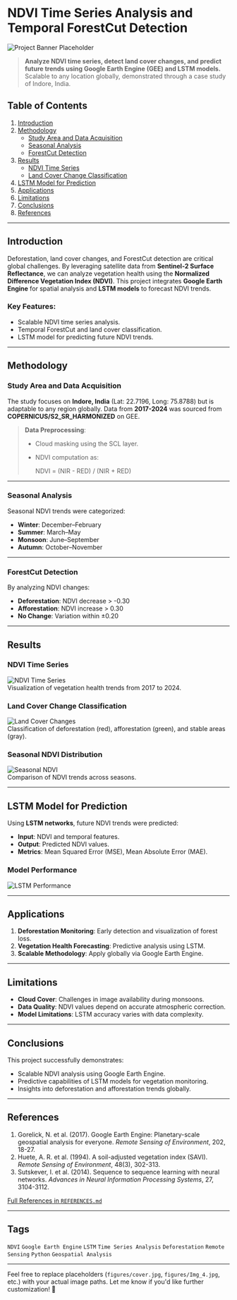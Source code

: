 # NDVI Time Series Analysis and Temporal ForestCut Detection

![Project Banner Placeholder](figures/cover.png)

> **Analyze NDVI time series, detect land cover changes, and predict future trends using Google Earth Engine (GEE) and LSTM models.**  
> Scalable to any location globally, demonstrated through a case study of Indore, India.

## Table of Contents
1. [Introduction](#introduction)
2. [Methodology](#methodology)
    - [Study Area and Data Acquisition](#study-area-and-data-acquisition)
    - [Seasonal Analysis](#seasonal-analysis)
    - [ForestCut Detection](#forestcut-detection)
3. [Results](#results)
    - [NDVI Time Series](#ndvi-time-series)
    - [Land Cover Change Classification](#land-cover-change-classification)
4. [LSTM Model for Prediction](#lstm-model-for-prediction)
5. [Applications](#applications)
6. [Limitations](#limitations)
7. [Conclusions](#conclusions)
8. [References](#references)

---

## Introduction

Deforestation, land cover changes, and ForestCut detection are critical global challenges. By leveraging satellite data from **Sentinel-2 Surface Reflectance**, we can analyze vegetation health using the **Normalized Difference Vegetation Index (NDVI)**. This project integrates **Google Earth Engine** for spatial analysis and **LSTM models** to forecast NDVI trends. 

### Key Features:
- Scalable NDVI time series analysis.
- Temporal ForestCut and land cover classification.
- LSTM model for predicting future NDVI trends.

---

## Methodology

### Study Area and Data Acquisition
The study focuses on **Indore, India** (Lat: 22.7196, Long: 75.8788) but is adaptable to any region globally. Data from **2017-2024** was sourced from **COPERNICUS/S2_SR_HARMONIZED** on GEE.  

> **Data Preprocessing**:  
> - Cloud masking using the SCL layer.  
> - NDVI computation as:  
>
>   NDVI = (NIR - RED) / (NIR + RED)

---

### Seasonal Analysis
Seasonal NDVI trends were categorized:  
- **Winter**: December–February  
- **Summer**: March–May  
- **Monsoon**: June–September  
- **Autumn**: October–November  

---

### ForestCut Detection
By analyzing NDVI changes:
- **Deforestation**: NDVI decrease > -0.30  
- **Afforestation**: NDVI increase > 0.30  
- **No Change**: Variation within ±0.20  

---

## Results

### NDVI Time Series
![NDVI Time Series](figures/Img_4.jpg)  
Visualization of vegetation health trends from 2017 to 2024.

### Land Cover Change Classification
![Land Cover Changes](figures/Img_2.jpg)  
Classification of deforestation (red), afforestation (green), and stable areas (gray).  

### Seasonal NDVI Distribution
![Seasonal NDVI](figures/Img_5.jpg)  
Comparison of NDVI trends across seasons.

---

## LSTM Model for Prediction

Using **LSTM networks**, future NDVI trends were predicted:
- **Input**: NDVI and temporal features.
- **Output**: Predicted NDVI values.  
- **Metrics**: Mean Squared Error (MSE), Mean Absolute Error (MAE).

### Model Performance
![LSTM Performance](figures/Img_3.jpg)

---

## Applications
1. **Deforestation Monitoring**: Early detection and visualization of forest loss.
2. **Vegetation Health Forecasting**: Predictive analysis using LSTM.
3. **Scalable Methodology**: Apply globally via Google Earth Engine.

---

## Limitations
- **Cloud Cover**: Challenges in image availability during monsoons.  
- **Data Quality**: NDVI values depend on accurate atmospheric correction.  
- **Model Limitations**: LSTM accuracy varies with data complexity.  

---

## Conclusions
This project successfully demonstrates:
- Scalable NDVI analysis using Google Earth Engine.
- Predictive capabilities of LSTM models for vegetation monitoring.  
- Insights into deforestation and afforestation trends globally.

---

## References
1. Gorelick, N. et al. (2017). Google Earth Engine: Planetary-scale geospatial analysis for everyone. *Remote Sensing of Environment*, 202, 18-27.  
2. Huete, A. R. et al. (1994). A soil-adjusted vegetation index (SAVI). *Remote Sensing of Environment*, 48(3), 302-313.  
3. Sutskever, I. et al. (2014). Sequence to sequence learning with neural networks. *Advances in Neural Information Processing Systems*, 27, 3104-3112.  

[Full References in `REFERENCES.md`](REFERENCES.md)

---

## Tags
`NDVI` `Google Earth Engine` `LSTM` `Time Series Analysis` `Deforestation` `Remote Sensing` `Python` `Geospatial Analysis`

---

Feel free to replace placeholders (`figures/cover.jpg`, `figures/Img_4.jpg`, etc.) with your actual image paths. Let me know if you'd like further customization! 🚀
